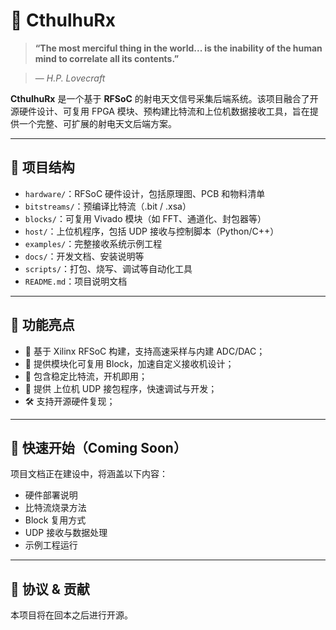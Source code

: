 # 🌌 CthulhuRx

> **“The most merciful thing in the world... is the inability of the human mind to correlate all its contents.”**

> — *H.P. Lovecraft*

**CthulhuRx** 是一个基于 **RFSoC** 的射电天文信号采集后端系统。该项目融合了开源硬件设计、可复用 FPGA 模块、预构建比特流和上位机数据接收工具，旨在提供一个完整、可扩展的射电天文后端方案。


---

## 📁 项目结构

- `hardware/`：RFSoC 硬件设计，包括原理图、PCB 和物料清单
- `bitstreams/`：预编译比特流（.bit / .xsa）
- `blocks/`：可复用 Vivado 模块（如 FFT、通道化、封包器等）
- `host/`：上位机程序，包括 UDP 接收与控制脚本（Python/C++）
- `examples/`：完整接收系统示例工程
- `docs/`：开发文档、安装说明等
- `scripts/`：打包、烧写、调试等自动化工具
- `README.md`：项目说明文档

---

## 🚀 功能亮点

- 📡 基于 Xilinx RFSoC 构建，支持高速采样与内建 ADC/DAC；
- 🧱 提供模块化可复用 Block，加速自定义接收机设计；
- 🧠 包含稳定比特流，开机即用；
- 🧬 提供 上位机 UDP 接包程序，快速调试与开发；
- 🛠️ 支持开源硬件复现；

---

## 🧰 快速开始（Coming Soon）

项目文档正在建设中，将涵盖以下内容：

- 硬件部署说明
- 比特流烧录方法
- Block 复用方式
- UDP 接收与数据处理
- 示例工程运行

---

## 📜 协议 & 贡献

本项目将在回本之后进行开源。



